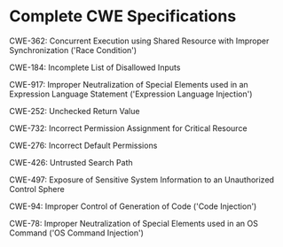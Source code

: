 

# Complete CWE Specifications

CWE-362: Concurrent Execution using Shared Resource with Improper Synchronization ('Race Condition')

CWE-184: Incomplete List of Disallowed Inputs

CWE-917: Improper Neutralization of Special Elements used in an Expression Language Statement ('Expression Language Injection')

CWE-252: Unchecked Return Value

CWE-732: Incorrect Permission Assignment for Critical Resource

CWE-276: Incorrect Default Permissions

CWE-426: Untrusted Search Path

CWE-497: Exposure of Sensitive System Information to an Unauthorized Control Sphere

CWE-94: Improper Control of Generation of Code ('Code Injection')

CWE-78: Improper Neutralization of Special Elements used in an OS Command ('OS Command Injection')